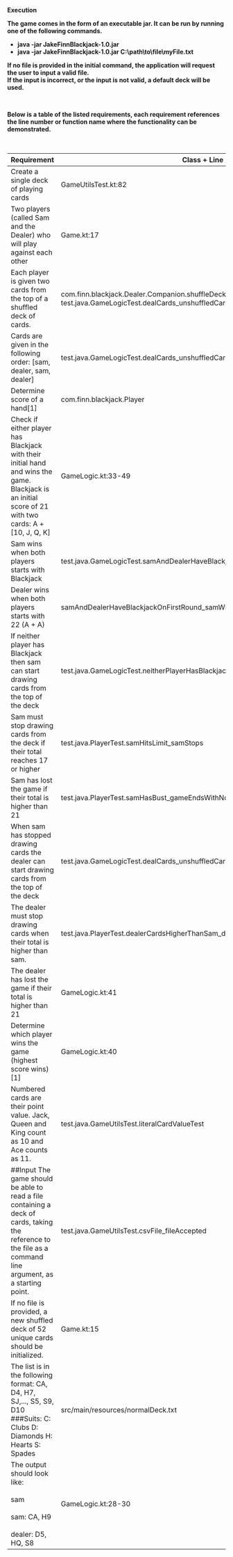 


<b>Execution<br/>

The game comes in the form of an executable jar. It can be run by running one of the following commands.
* java -jar JakeFinnBlackjack-1.0.jar                                                     
* java -jar JakeFinnBlackjack-1.0.jar C:\path\to\file\myFile.txt                          

<p>
If no file is provided in the initial command, the application will request the user to input a valid file.<br/>
If the input is incorrect, or the input is not valid, a default deck will be used.</br>
</p>
<br>
<p>
Below is a table of the listed requirements, each requirement references the line number or function name where the functionality can be demonstrated.
</p>
<br/>

| Requirement                                                                                                                                                  | Class + Line reference or function                                                                                                                                                          | 
|--------------------------------------------------------------------------------------------------------------------------------------------------------------|---------------------------------------------------------------------------------------------------------------------------------------------------------------------| 
| Create a single deck of playing cards                                                                                                                        | GameUtilsTest.kt:82                                                                                                                                                 | 
| Two players (called Sam and the Dealer) who will play against each other                                                                                     | Game.kt:17                                                                                                                                                          | 
| Each player is given two cards from the top of a shuffled deck of cards.                                                                                     | com.finn.blackjack.Dealer.Companion.shuffleDeck </br> test.java.GameLogicTest.dealCards_unshuffledCardsTakenFromTopOfTheDeck_alternatingOrderWithSamFirst           | 
| Cards are given in the following order: [sam, dealer, sam, dealer]                                                                                           | test.java.GameLogicTest.dealCards_unshuffledCardsTakenFromTopOfTheDeck_alternatingOrderWithSamFirst                                                                 | 
| Determine score of a hand[1]                                                                                                                                 | com.finn.blackjack.Player                                                                                                                                           | 
| Check if either player has Blackjack with their initial hand and wins the game. Blackjack is an initial score of 21 with two cards: A + [10, J, Q, K]        | GameLogic.kt:33-49                                                                                                                                                  | 
| Sam wins when both players starts with Blackjack                                                                                                             | test.java.GameLogicTest.samAndDealerHaveBlackjackOnFirstRound_samWins                                                                                                                                                    | 
| Dealer wins when both players starts with 22 (A + A)                                                                                                         | samAndDealerHaveBlackjackOnFirstRound_samWins                                                                                                                                                     | 
| If neither player has Blackjack then sam can start drawing cards from the top of the deck                                                                    | test.java.GameLogicTest.neitherPlayerHasBlackjack_samStartsDrawing                                                                                                  | 
| Sam must stop drawing cards from the deck if their total reaches 17 or higher                                                                                | test.java.PlayerTest.samHitsLimit_samStops                                                                                                                                                   | 
| Sam has lost the game if their total is higher than 21                                                                                                       | test.java.PlayerTest.samHasBust_gameEndsWithNoMoreCardsDrawn                                                                                                        | 
| When sam has stopped drawing cards the dealer can start drawing cards from the top of the deck                                                               | test.java.GameLogicTest.dealCards_unshuffledCardsTakenFromTopOfTheDeck_alternatingOrderWithSamFirst | 
| The dealer must stop drawing cards when their total is higher than sam.                                                                                      | test.java.PlayerTest.dealerCardsHigherThanSam_dealerStops                                                                                                           | 
| The dealer has lost the game if their total is higher than 21                                                                                                | GameLogic.kt:41                                                                                                                                                     | 
| Determine which player wins the game (highest score wins) [1]                                                                                                | GameLogic.kt:40                                                                                                                                                     | 
| Numbered cards are their point value. Jack, Queen and King count as 10 and Ace counts as 11.                                                                 | test.java.GameUtilsTest.literalCardValueTest                                                                                                                        | 
| ##Input The game should be able to read a file containing a deck of cards, taking the reference to the file as a command line argument, as a starting point. | test.java.GameUtilsTest.csvFile_fileAccepted                                                                                                                        | 
| If no file is provided, a new shuffled deck of 52 unique cards should be initialized.                                                                        | Game.kt:15                                                                                                                                                          | 
| The list is in the following format: CA, D4, H7, SJ,..., S5, S9, D10 ###Suits: C: Clubs D: Diamonds H: Hearts S: Spades                                      | src/main/resources/normalDeck.txt                                                                                                                                   | 
| The output should look like:<br> </br> sam <br> </br> sam: CA, H9 <br> </br> dealer: D5, HQ, S8                                                              | GameLogic.kt:28-30                                                                                                                                                  | 
